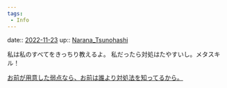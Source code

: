```yaml
---
tags:
 - Info
---
```


date:: [2022-11-23](/Daily_Note/2022-11-23.md)
up:: [Narana_Tsunohashi](../Bar/Novel/Nacaria/Narana_Tsunohashi.md)

私は私のすべてをきっちり教えるよ。
私だったら対処はたやすいし。メタスキル！

[お前が用意した弱点なら、お前は誰より対処法を知ってるから。](お前が用意した弱点なら、お前は誰より対処法を知ってるから。.md)